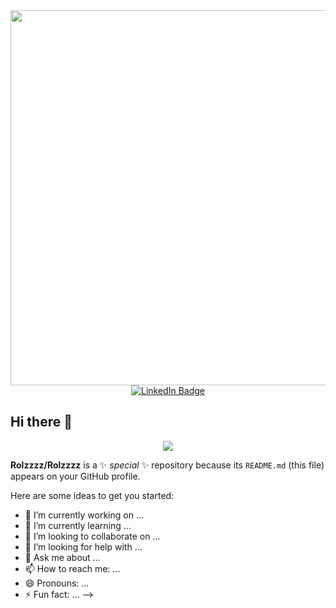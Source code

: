 
<!--add animation using share link from ghiphy-->
<div id="header" align="center">
  <img src="https://i.giphy.com/media/v1.Y2lkPTc5MGI3NjExbHFvZmpva3M2NnMyd3p2djQ2YWk0bGV5OG1rajlmczFuajBraDJxNSZlcD12MV9pbnRlcm5hbF9naWZfYnlfaWQmY3Q9cw/qHhO2wgrFgrdAMvOVr/giphy.gif" width="600"/>
</div>

<div id="badges" align="center">
  <a href="www.linkedin.com/in/harold-silva-0a3799154">
    <img src="https://img.shields.io/badge/LinkedIn-blue?style=for-the-badge&logo=linkedin&logoColor=white" alt="LinkedIn Badge"/>
  </a>
</div>

## Hi there 👋


<p align="center">
  <img src="https://capsule-render.vercel.app/api?text=Hey Everyone!🕹️&animation=fadeIn&type=waving&color=gradient&height=100"/>
</p>

**Rolzzzz/Rolzzzz** is a ✨ _special_ ✨ repository because its `README.md` (this file) appears on your GitHub profile.

Here are some ideas to get you started:

- 🔭 I’m currently working on ...
- 🌱 I’m currently learning ...
- 👯 I’m looking to collaborate on ...
- 🤔 I’m looking for help with ...
- 💬 Ask me about ...
- 📫 How to reach me: ...
- 😄 Pronouns: ...
- ⚡ Fun fact: ...
-->
